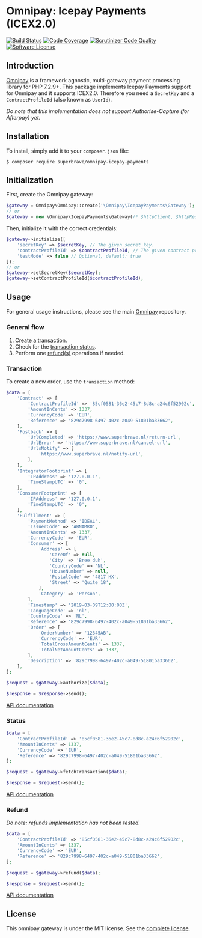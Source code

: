 # Omnipay: Icepay Payments (ICEX2.0)
[![Build Status](https://scrutinizer-ci.com/g/superbrave/omnipay-icepay-payments/badges/build.png?b=master)](https://scrutinizer-ci.com/g/superbrave/omnipay-icepay-payments/build-status/master)
[![Code Coverage](https://scrutinizer-ci.com/g/superbrave/omnipay-icepay-payments/badges/coverage.png?b=master)](https://scrutinizer-ci.com/g/superbrave/omnipay-icepay-payments/?branch=master)
[![Scrutinizer Code Quality](https://scrutinizer-ci.com/g/superbrave/omnipay-icepay-payments/badges/quality-score.png?b=master)](https://scrutinizer-ci.com/g/superbrave/omnipay-icepay-payments/?branch=master)
[![Software License](https://img.shields.io/badge/license-MIT-brightgreen.svg?style=flat-square)](LICENSE)

## Introduction

[Omnipay](https://github.com/thephpleague/omnipay) is a framework agnostic, multi-gateway payment
processing library for PHP 7.2.9+. This package implements Icepay Payments support for Omnipay and it supports ICEX2.0. Therefore you need a `SecretKey` and a `ContractProfileId` (also known as `UserId`).

*Do note that this implementation does not support Authorise-Capture (for Afterpay) yet.*

## Installation

To install, simply add it to your `composer.json` file:
```shell
$ composer require superbrave/omnipay-icepay-payments
```

## Initialization

First, create the Omnipay gateway:
```php
$gateway = Omnipay\Omnipay::create('\Omnipay\IcepayPayments\Gateway');
// or
$gateway = new \Omnipay\IcepayPayments\Gateway(/* $httpClient, $httpRequest */);
```
Then, initialize it with the correct credentials:
```php
$gateway->initialize([
    'secretKey' => $secretKey, // The given secret key.
    'contractProfileId' => $contractProfileId, // The given contract profile id or user id.
    'testMode' => false // Optional, default: true
]);
// or
$gateway->setSecretKey($secretKey);
$gateway->setContractProfileId($contractProfileId);
```

## Usage

For general usage instructions, please see the main [Omnipay](https://github.com/thephpleague/omnipay)
repository.

### General flow

1. [Create a transaction](#transaction).
2. Check for the [transaction status](#status).
3. Perform one [refund(s)](#refund) operations if needed.

### Transaction

To create a new order, use the `transaction` method:
```php
$data = [
    'Contract' => [
        'ContractProfileId' => '85cf0581-36e2-45c7-8d8c-a24c6f52902c',
        'AmountInCents' => 1337,
        'CurrencyCode' => 'EUR',
        'Reference' => '829c7998-6497-402c-a049-51801ba33662',
    ],
    'Postback' => [
        'UrlCompleted' => 'https://www.superbrave.nl/return-url',
        'UrlError' => 'https://www.superbrave.nl/cancel-url',
        'UrlsNotify' => [
            'https://www.superbrave.nl/notify-url',
        ],
    ],
    'IntegratorFootprint' => [
        'IPAddress' => '127.0.0.1',
        'TimeStampUTC' => '0',
    ],
    'ConsumerFootprint' => [
        'IPAddress' => '127.0.0.1',
        'TimeStampUTC' => '0',
    ],
    'Fulfillment' => [
        'PaymentMethod' => 'IDEAL',
        'IssuerCode' => 'ABNAMRO',
        'AmountInCents' => 1337,
        'CurrencyCode' => 'EUR',
        'Consumer' => [
            'Address' => [
                'CareOf' => null,
                'City' => 'Bree duh',
                'CountryCode' => 'NL',
                'HouseNumber' => null,
                'PostalCode' => '4817 HX',
                'Street' => 'Quite 18',
            ],
            'Category' => 'Person',
        ],
        'Timestamp' => '2019-03-09T12:00:00Z',
        'LanguageCode' => 'nl',
        'CountryCode' => 'NL',
        'Reference' => '829c7998-6497-402c-a049-51801ba33662',
        'Order' => [
            'OrderNumber' => '12345AB',
            'CurrencyCode' => 'EUR',
            'TotalGrossAmountCents' => 1337,
            'TotalNetAmountCents' => 1337,
        ],
        'Description' => '829c7998-6497-402c-a049-51801ba33662',
    ],
];

$request = $gateway->authorize($data);

$response = $response->send();
```

[API documentation](http://docs2.icepay.com/calling-our-webservice/transaction-functions/)

### Status

```php
$data = [
    'ContractProfileId' => '85cf0581-36e2-45c7-8d8c-a24c6f52902c',
    'AmountInCents' => 1337,
    'CurrencyCode' => 'EUR',
    'Reference' => '829c7998-6497-402c-a049-51801ba33662',
];

$request = $gateway->fetchTransaction($data);

$response = $request->send();
```

[API documentation](https://documentation.icepay.com/api/#operation/Get%20Transaction)

### Refund
*Do note: refunds implementation has not been tested.*

```php
$data = [
    'ContractProfileId' => '85cf0581-36e2-45c7-8d8c-a24c6f52902c',
    'AmountInCents' => 1337,
    'CurrencyCode' => 'EUR',
    'Reference' => '829c7998-6497-402c-a049-51801ba33662',
];

$request = $gateway->refund($data);

$response = $request->send();
```

[API documentation](https://documentation.icepay.com/api/#operation/Refund)

## License

This omnipay gateway is under the MIT license. See the [complete license](LICENSE).
